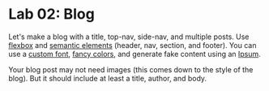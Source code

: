

# Lab 02: Blog

Let's make a blog with a title, top-nav, side-nav, and multiple posts. Use [flexbox](https://css-tricks.com/snippets/css/a-guide-to-flexbox/) and [semantic elements](https://www.w3schools.com/html/html5_semantic_elements.asp) (header, nav, section, and footer). You can use a [custom font](https://fonts.google.com/), [fancy colors](https://htmlcolorcodes.com/color-names/), and generate fake content using an [Ipsum](https://meettheipsums.com/).

Your blog post may not need images (this comes down to the style of the blog).  But it should include at least a title, author, and body.
